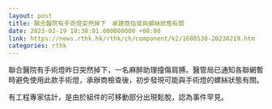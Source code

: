 ```yaml
---
layout: post
title: 聯合醫院有手術燈突然掉下　承建商指或與螺絲狀態有關
date: 2023-02-19 18:38:01.000000000 +08:00
link: https://news.rthk.hk/rthk/ch/component/k2/1688530-20230219.htm
categories: rthk
---
```


聯合醫院有手術燈昨日突然掉下，一名麻醉助理撞傷肩膊。醫管局已通知各聯網暫時避免使用此款手術燈，承辦商檢查後，初步發現可能與手術燈的螺絲狀態有關。

有工程專家估計，是由於組件的可移動部分出現鬆脫，認為事件罕見。
